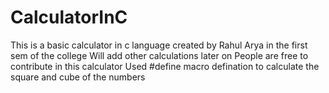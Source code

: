# CalculatorInC
This is a basic calculator in c language created by Rahul Arya in the first sem of the college
Will add other calculations later on People are free to contribute in this calculator
Used #define macro defination to calculate the square and cube of the numbers
